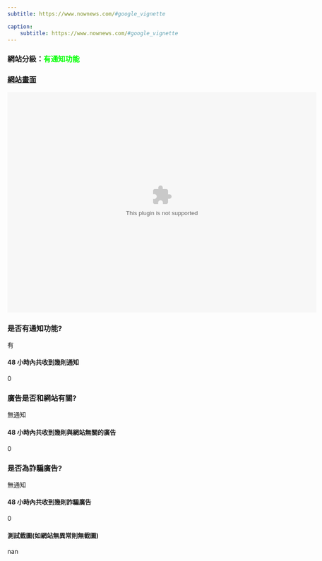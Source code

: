 ```yaml
---
subtitle: https://www.nownews.com/#google_vignette

caption:
	subtitle: https://www.nownews.com/#google_vignette
---
```


<h3>網站分級：<font color="#00FF00">有通知功能</font></h3>

### [網站畫面](https://www.nownews.com/#google_vignette)
<embed src="https://web.archive.org/web/https://www.nownews.com/#google_vignette" style="width:700px; height: 500px;">

### 是否有通知功能?
有

#### 48 小時內共收到幾則通知
0

### 廣告是否和網站有關?
無通知

#### 48 小時內共收到幾則與網站無關的廣告
0

### 是否為詐騙廣告?
無通知

#### 48 小時內共收到幾則詐騙廣告
0

#### 測試截圖(如網站無異常則無截圖)
nan

